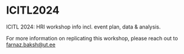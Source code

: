 # ICITL2024
ICITL 2024: HRI workshop info incl. event plan, data &amp; analysis.

For more information on replicating this workshop, please reach out to farnaz.baksh@ut.ee
